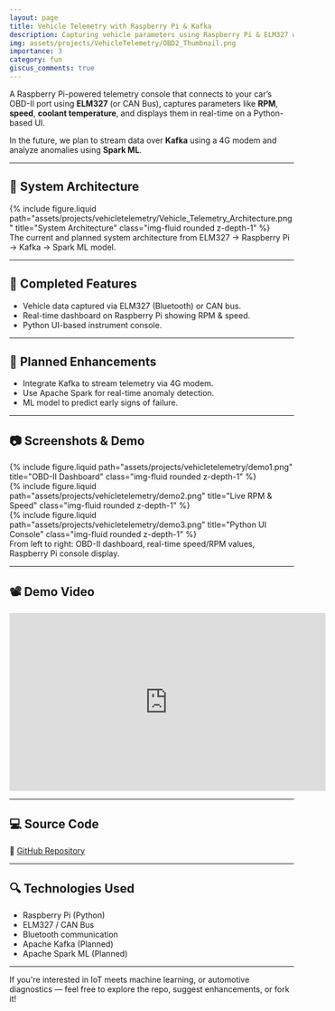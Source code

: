```yaml
---
layout: page
title: Vehicle Telemetry with Raspberry Pi & Kafka
description: Capturing vehicle parameters using Raspberry Pi & ELM327 with real-time anomaly detection planned using Kafka and Spark
img: assets/projects/VehicleTelemetry/OBD2_Thumbnail.png
importance: 3
category: fun
giscus_comments: true
---
```


A Raspberry Pi-powered telemetry console that connects to your car’s OBD-II port using **ELM327** (or CAN Bus), captures parameters like **RPM**, **speed**, **coolant temperature**, and displays them in real-time on a Python-based UI.

In the future, we plan to stream data over **Kafka** using a 4G modem and analyze anomalies using **Spark ML**.

---

## 🚗 System Architecture

<div class="row justify-content-sm-center">
  <div class="col-sm-10 mt-3 mt-md-0">
    {% include figure.liquid path="assets/projects/vehicletelemetry/Vehicle_Telemetry_Architecture.png" title="System Architecture" class="img-fluid rounded z-depth-1" %}
  </div>
</div>

<div class="caption">
    The current and planned system architecture from ELM327 → Raspberry Pi → Kafka → Spark ML model.
</div>

---

## 🔧 Completed Features

- Vehicle data captured via ELM327 (Bluetooth) or CAN bus.
- Real-time dashboard on Raspberry Pi showing RPM & speed.
- Python UI-based instrument console.

---

## 🔬 Planned Enhancements

- Integrate Kafka to stream telemetry via 4G modem.
- Use Apache Spark for real-time anomaly detection.
- ML model to predict early signs of failure.

---

## 📷 Screenshots & Demo

<div class="row">
  <div class="col-sm mt-3 mt-md-0">
    {% include figure.liquid path="assets/projects/vehicletelemetry/demo1.png" title="OBD-II Dashboard" class="img-fluid rounded z-depth-1" %}
  </div>
  <div class="col-sm mt-3 mt-md-0">
    {% include figure.liquid path="assets/projects/vehicletelemetry/demo2.png" title="Live RPM & Speed" class="img-fluid rounded z-depth-1" %}
  </div>
  <div class="col-sm mt-3 mt-md-0">
    {% include figure.liquid path="assets/projects/vehicletelemetry/demo3.png" title="Python UI Console" class="img-fluid rounded z-depth-1" %}
  </div>
</div>

<div class="caption">
    From left to right: OBD-II dashboard, real-time speed/RPM values, Raspberry Pi console display.
</div>

---

## 📽️ Demo Video

<div class="row mt-3">
    <div class="col-sm mt-3 mt-md-0">
        <!-- {% include video.liquid path="https://youtu.be/X3aA26rKwIs?si=mEJq76wGndq43bpp" class="img-fluid rounded z-depth-1" %} -->
        <iframe width="560" height="315" src="https://www.youtube.com/embed/X3aA26rKwIs?si=Wro3g8q26U2lR8Gr" title="YouTube video player" frameborder="0" allow="accelerometer; autoplay; clipboard-write; encrypted-media; gyroscope; picture-in-picture; web-share" referrerpolicy="strict-origin-when-cross-origin" allowfullscreen></iframe>
    </div>
</div>

---

## 💻 Source Code

🔗 [GitHub Repository](https://github.com/spsarolkar/Tesla/tree/master)

---

## 🔍 Technologies Used

- Raspberry Pi (Python)
- ELM327 / CAN Bus
- Bluetooth communication
- Apache Kafka (Planned)
- Apache Spark ML (Planned)

---

If you're interested in IoT meets machine learning, or automotive diagnostics — feel free to explore the repo, suggest enhancements, or fork it!
